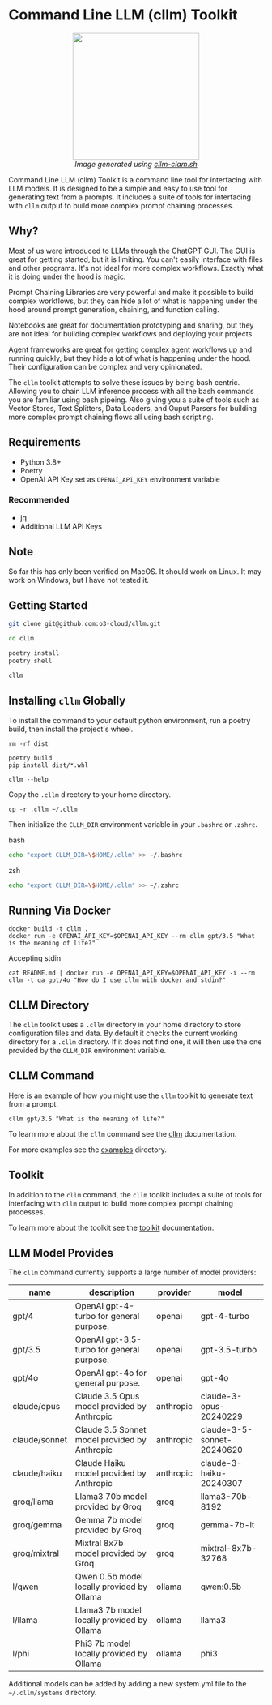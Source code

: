 # Command Line LLM (cllm) Toolkit

<p align="center">
  <img src="images/logo.png" width="250">
  <br>
  <em>Image generated using <a href="examples/logo/cllm-clam.sh">cllm-clam.sh</a></em>
</p>


Command Line LLM (cllm) Toolkit is a command line tool for interfacing with LLM models. It is designed to be a simple and easy to use tool for generating text from a prompts. It includes a suite of tools for interfacing with `cllm` output to build more complex prompt chaining processes.

## Why?

Most of us were introduced to LLMs through the ChatGPT GUI. The GUI is great for getting started, but it is limiting. You can't easily interface with files and other programs. It's not ideal for more complex workflows. Exactly what it is doing under the hood is magic.

Prompt Chaining Libraries are very powerful and make it possible to build complex workflows, but they can hide a lot of what is happening under the hood around prompt generation, chaining, and function calling.

Notebooks are great for documentation prototyping and sharing, but they are not ideal for building complex workflows and deploying your projects. 

Agent frameworks are great for getting complex agent workflows up and running quickly, but they hide a lot of what is happening under the hood. Their configuration can be complex and very opinionated.

The `cllm` toolkit attempts to solve these issues by being bash centric. Allowing you to chain LLM inference process with all the bash commands you are familiar using bash pipeing. Also giving you a suite of tools such as Vector Stores, Text Splitters, Data Loaders, and Ouput Parsers for building more complex prompt chaining flows all using bash scripting.

## Requirements

- Python 3.8+
- Poetry
- OpenAI API Key set as `OPENAI_API_KEY` environment variable

### Recommended

- jq
- Additional LLM API Keys

## Note

So far this has only been verified on MacOS. It should work on Linux. It may work on Windows, but I have not tested it.


## Getting Started

```bash
git clone git@github.com:o3-cloud/cllm.git

cd cllm

poetry install
poetry shell

cllm
```

## Installing `cllm` Globally

To install the command to your default python environment, run a poetry build, then install the project's wheel.

```
rm -rf dist

poetry build
pip install dist/*.whl

cllm --help
```

Copy the `.cllm` directory to your home directory.

```
cp -r .cllm ~/.cllm
```

Then initialize the `CLLM_DIR` environment variable in your
`.bashrc` or `.zshrc`.

bash
```bash
echo "export CLLM_DIR=\$HOME/.cllm" >> ~/.bashrc
```

zsh
```bash
echo "export CLLM_DIR=\$HOME/.cllm" >> ~/.zshrc
```

## Running Via Docker

```
docker build -t cllm .
docker run -e OPENAI_API_KEY=$OPENAI_API_KEY --rm cllm gpt/3.5 "What is the meaning of life?"
```

Accepting stdin

```
cat README.md | docker run -e OPENAI_API_KEY=$OPENAI_API_KEY -i --rm cllm -t qa gpt/4o "How do I use cllm with docker and stdin?"
```

## CLLM Directory

The `cllm` toolkit uses a `.cllm` directory in your home directory to store configuration files and data.
By default it checks the current working directory for a `.cllm` directory. If it does not find one, it will then use the one provided by the `CLLM_DIR` environment variable.

## CLLM Command

Here is an example of how you might use the `cllm` toolkit to generate text from a prompt.

```
cllm gpt/3.5 "What is the meaning of life?"
```

To learn more about the `cllm` command see the [cllm](docs/cllm.md) documentation.

For more examples see the [examples](examples) directory.

## Toolkit

In addition to the `cllm` command, the `cllm` toolkit includes a suite of tools for interfacing with `cllm` output to build more complex prompt chaining processes.

To learn more about the toolkit see the [toolkit](docs/toolkit/README.md) documentation.


## LLM Model Provides

The `cllm` command currently supports a large number of model providers:

| name          | description                                   | provider   | model                      |
|---------------|-----------------------------------------------|------------|----------------------------|
| gpt/4         | OpenAI gpt-4-turbo for general purpose.       | openai     | gpt-4-turbo                |
| gpt/3.5       | OpenAI gpt-3.5-turbo for general purpose.     | openai     | gpt-3.5-turbo              |
| gpt/4o        | OpenAI gpt-4o for general purpose.            | openai     | gpt-4o                     |
| claude/opus   | Claude 3.5 Opus model provided by Anthropic   | anthropic  | claude-3-opus-20240229     |
| claude/sonnet | Claude 3.5 Sonnet model provided by Anthropic | anthropic  | claude-3-5-sonnet-20240620 |
| claude/haiku  | Claude Haiku model provided by Anthropic      | anthropic  | claude-3-haiku-20240307    |
| groq/llama    | Llama3 70b model provided by Groq             | groq       | llama3-70b-8192            |
| groq/gemma    | Gemma 7b model provided by Groq               | groq       | gemma-7b-it                |
| groq/mixtral  | Mixtral 8x7b model provided by Groq           | groq       | mixtral-8x7b-32768         |
| l/qwen        | Qwen 0.5b model locally provided by Ollama    | ollama     | qwen:0.5b                  |
| l/llama       | Llama3 7b model locally provided by Ollama    | ollama     | llama3                     |
| l/phi         | Phi3 7b model locally provided by Ollama      | ollama     | phi3                       |


Additional models can be added by adding a new system.yml file to the `~/.cllm/systems` directory.